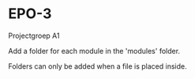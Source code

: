 EPO-3
=====
Projectgroep A1


Add a folder for each module in the 'modules' folder.

Folders can only be added when a file is placed inside.
